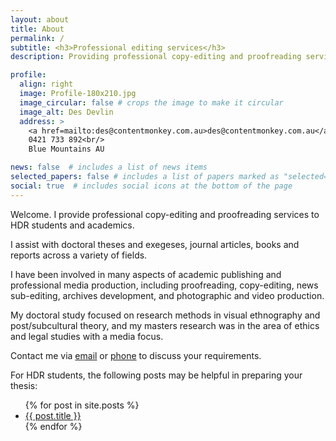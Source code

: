 ```yaml
---
layout: about
title: About
permalink: /
subtitle: <h3>Professional editing services</h3>
description: Providing professional copy-editing and proofreading services to HDR students and academics.

profile:
  align: right
  image: Profile-180x210.jpg
  image_circular: false # crops the image to make it circular
  image_alt: Des Devlin
  address: >
    <a href=mailto:des@contentmonkey.com.au>des@contentmonkey.com.au</a><br/>
    0421 733 892<br/>
    Blue Mountains AU

news: false  # includes a list of news items
selected_papers: false # includes a list of papers marked as "selected={true}"
social: true  # includes social icons at the bottom of the page
---
```


Welcome. I provide professional copy-editing and proofreading services to HDR students and academics. 

I assist with doctoral theses and exegeses, journal articles, books and reports across a variety of fields.

I have been involved in many aspects of academic publishing and professional media production, including proofreading, copy-editing, news sub-editing, archives development, and photographic and video production. 

My doctoral study focused on research methods in visual ethnography and post/subcultural theory, and my masters research was in the area of ethics and legal studies with a media focus.

Contact me via [email](mailto:des@contentmonkey.com.au) or [phone](tel:+:0421733892) to discuss your requirements. 

For HDR students, the following posts may be helpful in preparing your thesis:

<div class="post">
           <ul>
            {% for post in site.posts %}
              <li>
                <a href="{{ post.url }}">{{ post.title }}</a>
              </li>
            {% endfor %}
          </ul>
</div>